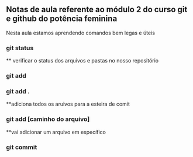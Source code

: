 ## Notas de aula referente ao módulo 2 do curso git e github do potência feminina

Nesta aula estamos aprendendo comandos bem legas e úteis

### git status
** verificar o status dos arquivos e pastas no nosso repositório

### git add

### git add .
**adiciona todos os aruivos para a esteira de comit

### git add [caminho do arquivo]
**vai adicionar um arquivo em específico

### git commit

